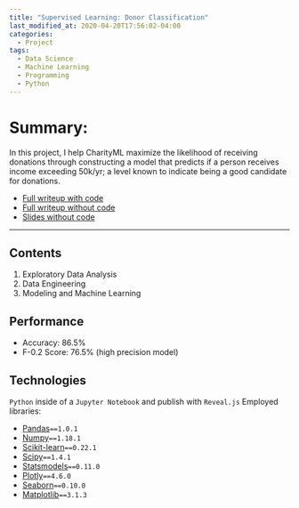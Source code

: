 ```yaml
---
title: "Supervised Learning: Donor Classification"
last_modified_at: 2020-04-20T17:56:02-04:00
categories:
  - Project
tags:
  - Data Science
  - Machine Learning
  - Programming
  - Python
---
```

# Summary:
In this project, I help CharityML maximize the likelihood of receiving donations through constructing a model that predicts if a person receives income exceeding 50k/yr; a level known to indicate being a good candidate for donations.

* [Full writeup with code](https://quantchris.com/assets/ml/sup_charity/WIP_Class_Code.html)
* [Full writeup without code](https://quantchris.com/assets/ml/sup_charity/WIP_Class_No_Code.html)
* [Slides without code](https://quantchris.com/assets/ml/sup_charity/WIP_Class_Slides.slides.html)

---
## Contents
1. Exploratory Data Analysis
2. Data Engineering
3. Modeling and Machine Learning

## Performance
* Accuracy: 86.5%
* F-0.2 Score: 76.5% (high precision model)

## Technologies
`Python` inside of a `Jupyter Notebook` and publish with `Reveal.js`
Employed libraries:
* [Pandas](https://pandas.pydata.org/docs/#)`==1.0.1`
* [Numpy](https://numpy.org/doc/1.18/)`==1.18.1`
* [Scikit-learn](https://scikit-learn.org/stable/)`==0.22.1`
* [Scipy](https://docs.scipy.org/doc/scipy/reference/index.html)`==1.4.1`
* [Statsmodels](https://www.statsmodels.org/stable/index.html)`==0.11.0`
* [Plotly](https://plotly.com/python/)`==4.6.0`
* [Seaborn](https://seaborn.pydata.org)`==0.10.0`
* [Matplotlib](https://matplotlib.org/3.2.1/contents.html)`==3.1.3`
